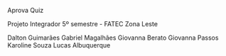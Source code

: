 Aprova Quiz

Projeto Integrador 5º semestre - FATEC Zona Leste

Dalton Guimarães
Gabriel Magalhães
Giovanna Berato
Giovanna Passos
Karoline Souza
Lucas Albuquerque
